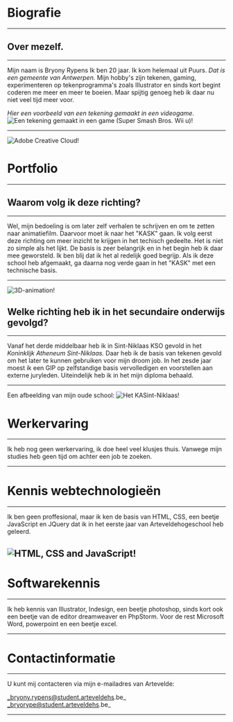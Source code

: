 __Biografie__
=========
---
Over mezelf.
------------
---
Mijn naam is Bryony Rypens Ik ben 20 jaar. Ik kom helemaal uit Puurs. _Dat is een gemeente van Antwerpen._ Mijn hobby's zijn tekenen, gaming, experimenteren op tekenprogramma's zoals Illustrator 
en sinds kort begint coderen me meer en meer te boeien. Maar spijtig genoeg heb ik daar nu niet veel tijd meer voor.

_Hier een voorbeeld van een tekening gemaakt in een videogame._
![Een tekening gemaakt in een game (Super Smash Bros. Wii u)!](https://d3esbfg30x759i.cloudfront.net/ss/WVW69iSJadcLCvDApI)

---
![Adobe Creative Cloud!](http://www.abhinayashutosh.com/blog/wp-content/uploads/2013/05/Creative-Cloud_5.12.2013.png)

__Portfolio__
=============

---

Waarom volg ik deze richting?
-----------------------------

---

Wel, mijn bedoeling is om later zelf verhalen te schrijven en om te zetten naar animatiefilm. Daarvoor moet ik naar
het "KASK" gaan. Ik volg eerst deze richting om meer inzicht te krijgen in het techisch gedeelte. Het is niet zo simple als het lijkt.
De basis is zeer belangrijk en in het begin heb ik daar mee geworsteld. Ik ben blij dat ik het al redelijk goed begrijp.
Als ik deze school heb afgemaakt, ga daarna nog verde gaan in het "KASK" met een technische basis.

---

![3D-animation!](http://cdn.toptenreviews.com/rev/site/cms/category_headers/909-h_main-w.png)

Welke richting heb ik in het secundaire onderwijs gevolgd?
----------------------------------------------------------

---

Vanaf het derde middelbaar heb ik in Sint-Niklaas KSO gevold in het _Koninklijk Atheneum Sint-Niklaas._
Daar heb ik de basis van tekenen gevold om het later te kunnen gebruiken voor mijn droom job.
In het zesde jaar moest ik een GIP op zelfstandige basis vervolledigen en voorstellen aan externe juryleden.
Uiteindelijk heb ik in het mijn diploma behaald. 

---

Een afbeelding van mijn oude school:
![Het KASint-Niklaas!](http://s3.nieuwsbladcdn.be/Assets/Images_Upload/2015/03/27/c9683772-d496-11e4-b45a-9109d6e1c9fb_web_scale_0.3333333_0.3333333__.jpg?maxheight=460&maxwidth=629&format=jpg)

__Werkervaring__
================

---

Ik heb nog geen werkervaring, ik doe heel veel klusjes thuis. 
Vanwege mijn studies heb geen tijd om achter een job te zoeken. 

---

__Kennis webtechnologieën__
===========================

---

Ik ben geen proffesional, maar ik ken de basis van HTML, CSS, een beetje JavaScript en JQuery 
dat ik in het eerste jaar van Arteveldehogeschool heb geleerd. 

![HTML, CSS and JavaScript!](http://upcity.com/wp-content/uploads/2015/07/html-css-js-logos.png)
---

__Softwarekennis__
==================

---

Ik heb kennis van Illustrator, Indesign, een beetje photoshop, sinds kort ook een beetje van de editor dreamweaver en PhpStorm.
Voor de rest Microsoft Word, powerpoint en een beetje excel.

---

__Contactinformatie__
=====================

---

U kunt mij contacteren via mijn e-mailadres van Artevelde:

_bryony.rypens@student.arteveldehs.be_
_bryorype@student.arteveldehs.be_

---